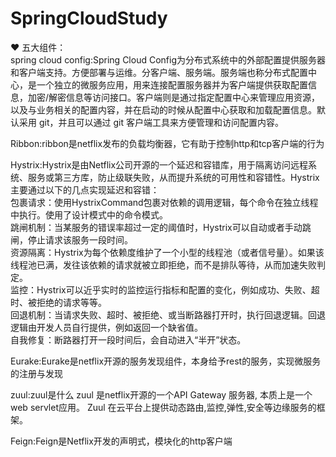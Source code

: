 # SpringCloudStudy
❤️
五大组件：<br>
spring cloud config:Spring Cloud Config为分布式系统中的外部配置提供服务器和客户端支持。方便部署与运维。分客户端、服务端。服务端也称分布式配置中心，是一个独立的微服务应用，用来连接配置服务器并为客户端提供获取配置信息，加密/解密信息等访问接口。客户端则是通过指定配置中心来管理应用资源，以及与业务相关的配置内容，并在启动的时候从配置中心获取和加载配置信息。默认采用 git，并且可以通过 git 客户端工具来方便管理和访问配置内容。<br>


Ribbon:ribbon是netflix发布的负载均衡器，它有助于控制http和tcp客户端的行为<br>


Hystrix:Hystrix是由Netflix公司开源的一个延迟和容错库，用于隔离访问远程系统、服务或第三方库，防止级联失败，从而提升系统的可用性和容错性。Hystrix主要通过以下的几点实现延迟和容错：
        <br>包裹请求：使用HystrixCommand包裹对依赖的调用逻辑，每个命令在独立线程中执行。使用了设计模式中的命令模式。
        <br>跳闸机制：当某服务的错误率超过一定的阈值时，Hystrix可以自动或者手动跳闸，停止请求该服务一段时间。
        <br>资源隔离：Hystrix为每个依赖度维护了一个小型的线程池（或者信号量）。如果该线程池已满，发往该依赖的请求就被立即拒绝，而不是排队等待，从而加速失败判定。
        <br>监控：Hystrix可以近乎实时的监控运行指标和配置的变化，例如成功、失败、超时、被拒绝的请求等等。
        <br>回退机制：当请求失败、超时、被拒绝、或当断路器打开时，执行回退逻辑。回退逻辑由开发人员自行提供，例如返回一个缺省值。
        <br>自我修复：断路器打开一段时间后，会自动进入“半开”状态。<br>


Eurake:Eurake是netflix开源的服务发现组件，本身给予rest的服务，实现微服务的注册与发现<br>


zuul:zuul是什么 zuul 是netflix开源的一个API Gateway 服务器, 本质上是一个web servlet应用。 Zuul 在云平台上提供动态路由,监控,弹性,安全等边缘服务的框架。<br>


Feign:Feign是Netflix开发的声明式，模块化的http客户端
